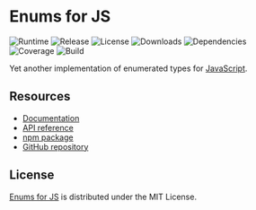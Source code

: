 # Enums for JS
![Runtime](https://img.shields.io/badge/node-%3E%3D10.6-brightgreen.svg) ![Release](https://img.shields.io/npm/v/@cedx/enum.svg) ![License](https://img.shields.io/npm/l/@cedx/enum.svg) ![Downloads](https://img.shields.io/npm/dt/@cedx/enum.svg) ![Dependencies](https://david-dm.org/cedx/enum.js.svg) ![Coverage](https://coveralls.io/repos/github/cedx/enum.js/badge.svg) ![Build](https://travis-ci.com/cedx/enum.js.svg)

Yet another implementation of enumerated types for [JavaScript](https://developer.mozilla.org/en-US/docs/Web/JavaScript).

## Resources
- [Documentation](https://dev.belin.io/enum.js)
- [API reference](https://dev.belin.io/enum.js/api)
- [npm package](https://www.npmjs.com/package/@cedx/enum)
- [GitHub repository](https://github.com/cedx/enum.js)

## License
[Enums for JS](https://dev.belin.io/enum.js) is distributed under the MIT License.

